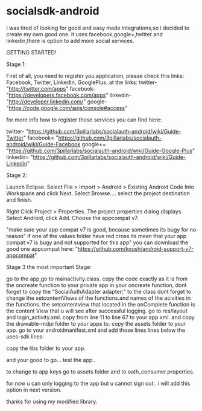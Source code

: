 socialsdk-android
=================
i was tired of looking for good and easy made integrations,so i decided to create my own good one.
it uses facebook,google+,twitter and linkedin,there is option to add more social services.

GETTING STARTED!

Stage 1:

First of all, you need to register you application, please check this links: Facebook, Twitter, LinkedIn, GooglePlus.
at the links:
twitter- "http://twitter.com/apps"
facebook- "https://developers.facebook.com/apps"
linkedin- "http://developer.linkedin.com/"
google- "https://code.google.com/apis/console#access"

for more info how to register those services you can find here:

twitter- "https://github.com/3pillarlabs/socialauth-android/wiki/Guide-Twitter"
facebook= "https://github.com/3pillarlabs/socialauth-android/wiki/Guide-Facebook
google+= "https://github.com/3pillarlabs/socialauth-android/wiki/Guide-Google-Plus"
linkedin= "https://github.com/3pillarlabs/socialauth-android/wiki/Guide-Linkedin"

Stage 2:

Launch Eclipse.
Select File > Import > Android > Existing Android Code Into Workspace and click Next.
Select Browse....
select the project destination and finish.

Right Click Project > Properties. The project properties dialog displays.
Select Android, click Add. Choose the appcompat v7.

"make sure your app compat v7 is good, because sometimes its bugy for no reason"
if one of the values folder have red cross its mean that your app compat v7 is bugy
and not supported for this app" you can download the good one appcompat here:
"https://github.com/koush/android-support-v7-appcompat"

Stage 3 the most important Stage:

go to the app,go to mainactivity.class.
copy the code exactly as it is from the oncreate function
to your private app in your oncreate function, dont forget to copy the
"SocialAuthAdapter adapter;" to the class
dont forget to change the setcontentViews of the functions.and names of the acivities in the functions.
the setcontentview that located in the onComplete function is the content View that u will
see after successful logging.
go to res/layout and login_activity.xml.
copy from line 11 to line 67 to your app xml.
and copy the drawable-mdpi folder to your apps to.
copy the assets folder to your app.
go to your androidmanifest.xml
and add those lines lines below the uses-sdk lines:
<uses-permission android:name="android.permission.INTERNET"></uses-permission>
<uses-permission android:name="android.permission.ACCESS_NETWORK_STATE"></uses-permission>

copy the libs folder to your app.

and your good to go... test the app..

to change to app keys go to assets folder and to oath_consumer.properties.

for now u can only logging to the app but u cannot sign out..
i will add this option in next version.

thanks for using my modified library.
